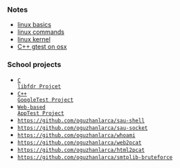 ### Notes
* [linux basics](https://github.com/oguzhanlarca/computer-engineering/blob/master/linux-basics.md)
* [linux commands](https://github.com/oguzhanlarca/computer-engineering/blob/master/linux-commands.md)
* [linux kernel](https://github.com/oguzhanlarca/computer-engineering/blob/master/linux-kernel.md)
* [C++ gtest on osx](https://github.com/oguzhanlarca/computer-engineering/blob/master/software_test/README.md)

### School projects
* <code>[C libfdr Projcet](https://github.com/oguzhanlarca/computer-engineering/tree/master/system_programming/programs)</code><br> 
* <code>[C++ GoogleTest Project](https://github.com/oguzhanlarca/computer-engineering/blob/master/software_test/C%2B%2B%20Google%20Test%20Framework%20-%20Bitirme%20Projesi.pdf)</code><br> 
* <code>[Web-based AppTest Project](https://github.com/oguzhanlarca/computer-engineering/blob/master/software_test/Web%20Uygulamasi%20Uzerinde%20Otomasyon%20Yazilim%20Testi.pdf)</code><br> 
* <code>https://github.com/oguzhanlarca/sau-shell</code><br> 
* <code>https://github.com/oguzhanlarca/sau-socket</code><br> 
* <code>https://github.com/oguzhanlarca/whoami</code><br> 
* <code>https://github.com/oguzhanlarca/web2pcat</code><br> 
* <code>https://github.com/oguzhanlarca/html2pcat</code><br> 
* <code>https://github.com/oguzhanlarca/smtplib-bruteforce</code><br> 
